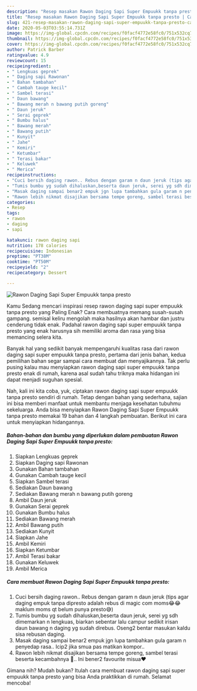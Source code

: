 ```yaml
---
description: "Resep masakan Rawon Daging Sapi Super Empuukk tanpa presto | Cara Bikin Rawon Daging Sapi Super Empuukk tanpa presto Yang Enak Dan Mudah"
title: "Resep masakan Rawon Daging Sapi Super Empuukk tanpa presto | Cara Bikin Rawon Daging Sapi Super Empuukk tanpa presto Yang Enak Dan Mudah"
slug: 421-resep-masakan-rawon-daging-sapi-super-empuukk-tanpa-presto-cara-bikin-rawon-daging-sapi-super-empuukk-tanpa-presto-yang-enak-dan-mudah
date: 2020-05-03T03:55:14.731Z
image: https://img-global.cpcdn.com/recipes/f0facf4772e58fc0/751x532cq70/rawon-daging-sapi-super-empuukk-tanpa-presto-foto-resep-utama.jpg
thumbnail: https://img-global.cpcdn.com/recipes/f0facf4772e58fc0/751x532cq70/rawon-daging-sapi-super-empuukk-tanpa-presto-foto-resep-utama.jpg
cover: https://img-global.cpcdn.com/recipes/f0facf4772e58fc0/751x532cq70/rawon-daging-sapi-super-empuukk-tanpa-presto-foto-resep-utama.jpg
author: Patrick Barber
ratingvalue: 4.9
reviewcount: 15
recipeingredient:
- " Lengkuas geprek"
- " Daging sapi Rawonan"
- " Bahan tambahan"
- " Cambah tauge kecil"
- " Sambel terasi"
- " Daun bawang"
- " Bawang merah n bawang putih goreng"
- " Daun jeruk"
- " Serai geprek"
- " Bumbu halus"
- " Bawang merah"
- " Bawang putih"
- " Kunyit"
- " Jahe"
- " Kemiri"
- " Ketumbar"
- " Terasi bakar"
- " Keluwek"
- " Merica"
recipeinstructions:
- "Cuci bersih daging rawon.. Rebus dengan garam n daun jeruk (tips agar daging empuk tanpa dipresto adalah rebus di magic com moms😂😂 maklum moms qt belum punya presto😅)"
- "Tumis bumbu yg sudah dihaluskan,beserta daun jeruk, serei yg sdh dimemarkan n lengkuas, biarkan sebentar lalu campur sedikit irisan daun bawang n daging yg sudah direbus. Oseng2 bentar masukan kaldu sisa rebusan daging."
- "Masak daging sampai benar2 empuk jgn lupa tambahkan gula garam n penyedap rasa.. Icip2 jika smua pas matikan kompor.."
- "Rawon lebih nikmat disajikan bersama tempe goreng, sambel terasi beserta kecambahnya 💞.. Ini bener2 favourite misua♥"
categories:
- Resep
tags:
- rawon
- daging
- sapi

katakunci: rawon daging sapi 
nutrition: 178 calories
recipecuisine: Indonesian
preptime: "PT38M"
cooktime: "PT50M"
recipeyield: "2"
recipecategory: Dessert

---
```



![Rawon Daging Sapi Super Empuukk tanpa presto](https://img-global.cpcdn.com/recipes/f0facf4772e58fc0/751x532cq70/rawon-daging-sapi-super-empuukk-tanpa-presto-foto-resep-utama.jpg)

Kamu Sedang mencari inspirasi resep rawon daging sapi super empuukk tanpa presto yang Paling Enak? Cara membuatnya memang susah-susah gampang. semisal keliru mengolah maka hasilnya akan hambar dan justru cenderung tidak enak. Padahal rawon daging sapi super empuukk tanpa presto yang enak harusnya sih memiliki aroma dan rasa yang bisa memancing selera kita.



Banyak hal yang sedikit banyak mempengaruhi kualitas rasa dari rawon daging sapi super empuukk tanpa presto, pertama dari jenis bahan, kedua pemilihan bahan segar sampai cara membuat dan menyajikannya. Tak perlu pusing kalau mau menyiapkan rawon daging sapi super empuukk tanpa presto enak di rumah, karena asal sudah tahu triknya maka hidangan ini dapat menjadi suguhan spesial.


Nah, kali ini kita coba, yuk, ciptakan rawon daging sapi super empuukk tanpa presto sendiri di rumah. Tetap dengan bahan yang sederhana, sajian ini bisa memberi manfaat untuk membantu menjaga kesehatan tubuhmu sekeluarga. Anda bisa menyiapkan Rawon Daging Sapi Super Empuukk tanpa presto memakai 19 bahan dan 4 langkah pembuatan. Berikut ini cara untuk menyiapkan hidangannya.

<!--inarticleads1-->

##### Bahan-bahan dan bumbu yang diperlukan dalam pembuatan Rawon Daging Sapi Super Empuukk tanpa presto:

1. Siapkan  Lengkuas geprek
1. Siapkan  Daging sapi Rawonan
1. Gunakan  Bahan tambahan
1. Gunakan  Cambah tauge kecil
1. Siapkan  Sambel terasi
1. Sediakan  Daun bawang
1. Sediakan  Bawang merah n bawang putih goreng
1. Ambil  Daun jeruk
1. Gunakan  Serai geprek
1. Gunakan  Bumbu halus
1. Sediakan  Bawang merah
1. Ambil  Bawang putih
1. Sediakan  Kunyit
1. Siapkan  Jahe
1. Ambil  Kemiri
1. Siapkan  Ketumbar
1. Ambil  Terasi bakar
1. Gunakan  Keluwek
1. Ambil  Merica




<!--inarticleads2-->

##### Cara membuat Rawon Daging Sapi Super Empuukk tanpa presto:

1. Cuci bersih daging rawon.. Rebus dengan garam n daun jeruk (tips agar daging empuk tanpa dipresto adalah rebus di magic com moms😂😂 maklum moms qt belum punya presto😅)
1. Tumis bumbu yg sudah dihaluskan,beserta daun jeruk, serei yg sdh dimemarkan n lengkuas, biarkan sebentar lalu campur sedikit irisan daun bawang n daging yg sudah direbus. Oseng2 bentar masukan kaldu sisa rebusan daging.
1. Masak daging sampai benar2 empuk jgn lupa tambahkan gula garam n penyedap rasa.. Icip2 jika smua pas matikan kompor..
1. Rawon lebih nikmat disajikan bersama tempe goreng, sambel terasi beserta kecambahnya 💞.. Ini bener2 favourite misua♥




Gimana nih? Mudah bukan? Itulah cara membuat rawon daging sapi super empuukk tanpa presto yang bisa Anda praktikkan di rumah. Selamat mencoba!

